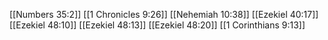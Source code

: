 [[Numbers 35:2]]
[[1 Chronicles 9:26]]
[[Nehemiah 10:38]]
[[Ezekiel 40:17]]
[[Ezekiel 48:10]]
[[Ezekiel 48:13]]
[[Ezekiel 48:20]]
[[1 Corinthians 9:13]]
